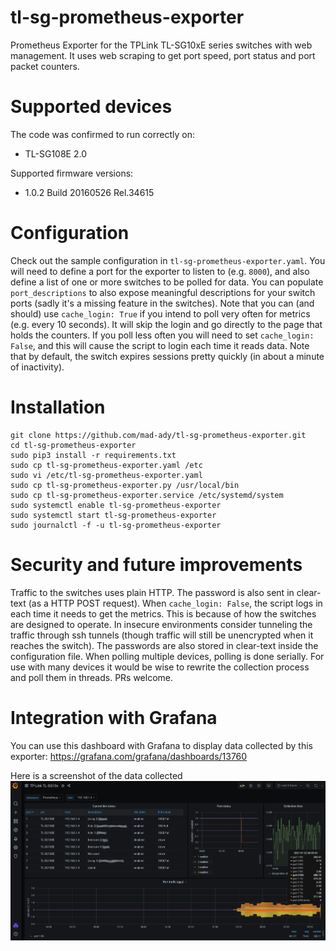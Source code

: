 # tl-sg-prometheus-exporter
Prometheus Exporter for the TPLink TL-SG10xE series switches with web management. It uses web scraping to get port speed, port status and port packet counters.

# Supported devices
The code was confirmed to run correctly on:
 - TL-SG108E 2.0

Supported firmware versions:
 - 1.0.2 Build 20160526 Rel.34615

# Configuration
Check out the sample configuration in `tl-sg-prometheus-exporter.yaml`. You will need to define a port for the exporter to listen to (e.g. `8000`), and also define a list of one or more switches to be polled for data. You can populate `port_descriptions` to also expose meaningful descriptions for your switch ports (sadly it's a missing feature in the switches). 
Note that you can (and should) use `cache_login: True` if you intend to poll very often for metrics (e.g. every 10 seconds). It will skip the login and go directly to the page that holds the counters. If you poll less often you will need to set `cache_login: False`, and this will cause the script to login each time it reads data. Note that by default, the switch expires sessions pretty quickly (in about a minute of inactivity).

# Installation
```
git clone https://github.com/mad-ady/tl-sg-prometheus-exporter.git
cd tl-sg-prometheus-exporter
sudo pip3 install -r requirements.txt
sudo cp tl-sg-prometheus-exporter.yaml /etc
sudo vi /etc/tl-sg-prometheus-exporter.yaml
sudo cp tl-sg-prometheus-exporter.py /usr/local/bin
sudo cp tl-sg-prometheus-exporter.service /etc/systemd/system
sudo systemctl enable tl-sg-prometheus-exporter
sudo systemctl start tl-sg-prometheus-exporter
sudo journalctl -f -u tl-sg-prometheus-exporter
```

# Security and future improvements
Traffic to the switches uses plain HTTP. The password is also sent in clear-text (as a HTTP POST request). When `cache_login: False`, the script logs in each time it needs to get the metrics. This is because of how the switches are designed to operate. In insecure environments consider tunneling the traffic through ssh tunnels (though traffic will still be unencrypted when it reaches the switch). 
The passwords are also stored in clear-text inside the configuration file.
When polling multiple devices, polling is done serially. For use with many devices it would be wise to rewrite the collection process and poll them in threads. PRs welcome.

# Integration with Grafana
You can use this dashboard with Grafana to display data collected by this exporter:
https://grafana.com/grafana/dashboards/13760

Here is a screenshot of the data collected
![Grafana dashboard](screenshot.png?raw=true "Grafana dashboard")